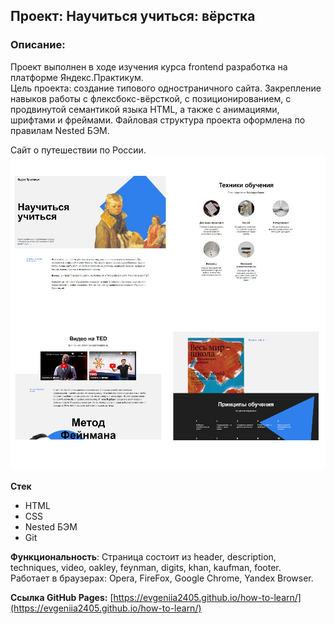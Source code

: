 ## Проект: Научиться учиться: вёрстка

### Описание:
Проект выполнен в ходе изучения курса frontend разработка на платформе Яндекс.Практикум.</br>
Цель проекта: создание типового одностраничного сайта. Закрепление навыков работы с флексбокс-вёрсткой, с позиционированием, с продвинутой семантикой языка HTML, а также с анимациями, шрифтами и фреймами.
Файловая структура проекта оформлена по правилам Nested БЭМ.

Сайт о путешествии по России.</br>
![](/images/Image_HL_Collages.jpg)

**Стек**
- HTML
- CSS
- Nested БЭМ
- Git

**Функциональность**: Страница состоит из header, description, techniques, video, oakley, feynman, digits, khan, kaufman, footer.</br>
Работает в браузерах: Opera, FireFox, Google Chrome, Yandex Browser.</br>

**Ссылка GitHub Pages:**
[https://evgeniia2405.github.io/how-to-learn/](https://evgeniia2405.github.io/how-to-learn/)
